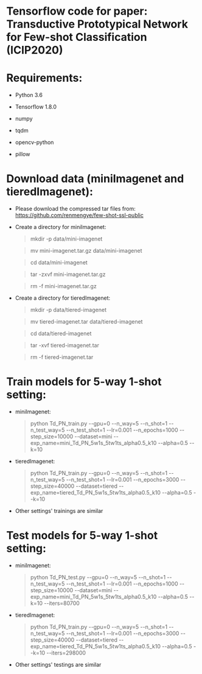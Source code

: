 # Tensorflow code for paper: Transductive Prototypical Network for Few-shot Classification (ICIP2020)


# Requirements:

- Python 3.6

- Tensorflow 1.8.0

- numpy

- tqdm

- opencv-python

- pillow


# Download data (miniImagenet and tieredImagenet):

- Please download the compressed tar files from: https://github.com/renmengye/few-shot-ssl-public


- Create a directory for miniImagenet:

  > mkdir -p data/mini-imagenet

  > mv mini-imagenet.tar.gz data/mini-imagenet

  > cd data/mini-imagenet

  > tar -zxvf mini-imagenet.tar.gz

  > rm -f mini-imagenet.tar.gz


- Create a directory for tieredImagenet:

  > mkdir -p data/tiered-imagenet

  > mv tiered-imagenet.tar data/tiered-imagenet

  > cd data/tiered-imagenet

  > tar -xvf tiered-imagenet.tar

  > rm -f tiered-imagenet.tar


# Train models for 5-way 1-shot setting:

- miniImagenet:

  > python Td_PN_train.py --gpu=0 --n_way=5 --n_shot=1 --n_test_way=5 --n_test_shot=1 --lr=0.001 --n_epochs=1000 --step_size=10000 --dataset=mini --exp_name=mini_Td_PN_5w1s_5tw1ts_alpha0.5_k10 --alpha=0.5 --k=10

- tieredImagenet:

  > python Td_PN_train.py --gpu=0 --n_way=5 --n_shot=1 --n_test_way=5 --n_test_shot=1 --lr=0.001 --n_epochs=3000 --step_size=40000 --dataset=tiered --exp_name=tiered_Td_PN_5w1s_5tw1ts_alpha0.5_k10 --alpha=0.5 --k=10

- Other settings' trainings are similar


# Test models for 5-way 1-shot setting:

- miniImagenet:

  > python Td_PN_test.py --gpu=0 --n_way=5 --n_shot=1 --n_test_way=5 --n_test_shot=1 --lr=0.001 --n_epochs=1000 --step_size=10000 --dataset=mini --exp_name=mini_Td_PN_5w1s_5tw1ts_alpha0.5_k10 --alpha=0.5 --k=10 --iters=80700

- tieredImagenet:

  > python Td_PN_train.py --gpu=0 --n_way=5 --n_shot=1 --n_test_way=5 --n_test_shot=1 --lr=0.001 --n_epochs=3000 --step_size=40000 --dataset=tiered --exp_name=tiered_Td_PN_5w1s_5tw1ts_alpha0.5_k10 --alpha=0.5 --k=10 --iters=298000

- Other settings' testings are similar
